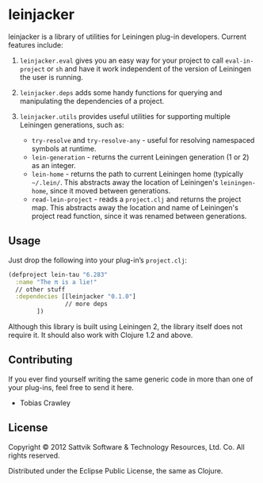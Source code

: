 # leinjacker

leinjacker is a library of utilities for Leiningen plug-in developers.  Current features include:

1. `leinjacker.eval` gives you an easy way for your project to call `eval-in-project` or `sh` 
   and have it work independent of the version of Leiningen the user is running.

2. `leinjacker.deps` adds some handy functions for querying and manipulating the dependencies 
   of a project.

3. `leinjacker.utils` provides useful utilities for supporting multiple Leiningen generations,
   such as:
   
   * `try-resolve` and `try-resolve-any` - useful for resolving namespaced symbols at
     runtime.
   * `lein-generation` - returns the current Leiningen generation (1 or 2) as an integer.
   * `lein-home` - returns the path to current Leiningen home (typically `~/.lein/`. This
     abstracts away the location of Leiningen's `leiningen-home`, since it moved between
     generations.
   * `read-lein-project` - reads a `project.clj` and returns the project map. This
     abstracts away the location and name of Leiningen's project read function, 
     since it was renamed between generations.
     
## Usage

Just drop the following into your plug-in’s `project.clj`:

````clojure
(defproject lein-tau "6.283"
  :name "The π is a lie!"
  // other stuff
  :dependecies [[leinjacker "0.1.0"]
                // more deps
		])
````

Although this library is built using Leiningen 2, the library itself does not require it.  It should also work with Clojure 1.2 and above.

## Contributing

If you ever find yourself writing the same generic code in more than one of your plug-ins, feel free to send it here.

* Tobias Crawley

## License

Copyright © 2012 Sattvik Software & Technology Resources, Ltd. Co.
All rights reserved.

Distributed under the Eclipse Public License, the same as Clojure.
